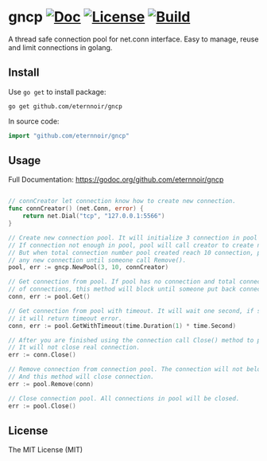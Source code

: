 # gncp [![Doc](http://img.shields.io/badge/go-documentation-blue.svg)](https://godoc.org/github.com/eternnoir/gncp) [![License](https://img.shields.io/badge/license-MIT-blue.svg)](https://github.com/eternnoir/gncp/blob/master/LICENSE) [![Build](https://travis-ci.org/eternnoir/gncp.svg?branch=develop)](https://travis-ci.org/eternnoir/gncp)
A thread safe connection pool for net.conn interface. Easy to manage, reuse and limit connections in golang.

## Install

Use `go get` to install package:

```
go get github.com/eternnoir/gncp
```

In source code:

```go
import "github.com/eternnoir/gncp"
```

## Usage

Full Documentation: https://godoc.org/github.com/eternnoir/gncp

```go

// connCreator let connection know how to create new connection.
func connCreator() (net.Conn, error) {
	return net.Dial("tcp", "127.0.0.1:5566")
}

// Create new connection pool. It will initialize 3 connection in pool when pool created.
// If connection not enough in pool, pool will call creator to create new connection.
// But when total connection number pool created reach 10 connection, pool will not creat
// any new connection until someone call Remove().
pool, err := gncp.NewPool(3, 10, connCreator)

// Get connection from pool. If pool has no connection and total connection reach max number
// of connections, this method will block until someone put back connection to pool.
conn, err := pool.Get()

// Get connection from pool with timeout. It will wait one second, if still cannot get connection
// it will return timeout error.
conn, err := pool.GetWithTimeout(time.Duration(1) * time.Second)

// After you are finished using the connection call Close() method to put connection back to pool.
// It will not close real connection.
err := conn.Close()

// Remove connection from connection pool. The connection will not belong pool anymore.
// And this method will close connection.
err := pool.Remove(conn)

// Close connection pool. All connections in pool will be closed.
err := pool.Close()
```

## License

The MIT License (MIT)
